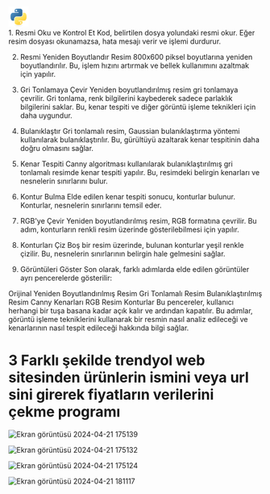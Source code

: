   <a href="https://www.python.org" target="_blank" rel="noreferrer"> 
        <img src="https://raw.githubusercontent.com/devicons/devicon/master/icons/python/python-original.svg" alt="python" width="40" height="40"/> 
    </a> 
    <br>
1. Resmi Oku ve Kontrol Et
Kod, belirtilen dosya yolundaki resmi okur. Eğer resim dosyası okunamazsa, hata mesajı verir ve işlemi durdurur.

2. Resmi Yeniden Boyutlandır
Resim 800x600 piksel boyutlarına yeniden boyutlandırılır. Bu, işlem hızını artırmak ve bellek kullanımını azaltmak için yapılır.

3. Gri Tonlamaya Çevir
Yeniden boyutlandırılmış resim gri tonlamaya çevrilir. Gri tonlama, renk bilgilerini kaybederek sadece parlaklık bilgilerini saklar. Bu, kenar tespiti ve diğer görüntü işleme teknikleri için daha uygundur.

5. Bulanıklaştır
Gri tonlamalı resim, Gaussian bulanıklaştırma yöntemi kullanılarak bulanıklaştırılır. Bu, gürültüyü azaltarak kenar tespitinin daha doğru olmasını sağlar.

6. Kenar Tespiti
Canny algoritması kullanılarak bulanıklaştırılmış gri tonlamalı resimde kenar tespiti yapılır. Bu, resimdeki belirgin kenarları ve nesnelerin sınırlarını bulur.

7. Kontur Bulma
Elde edilen kenar tespiti sonucu, konturlar bulunur. Konturlar, nesnelerin sınırlarını temsil eder.

8. RGB'ye Çevir
Yeniden boyutlandırılmış resim, RGB formatına çevrilir. Bu adım, konturların renkli resim üzerinde gösterilebilmesi için yapılır.

9. Konturları Çiz
Boş bir resim üzerinde, bulunan konturlar yeşil renkle çizilir. Bu, nesnelerin sınırlarının belirgin hale gelmesini sağlar.

10. Görüntüleri Göster
Son olarak, farklı adımlarda elde edilen görüntüler ayrı pencerelerde gösterilir:

Orijinal Yeniden Boyutlandırılmış Resim
Gri Tonlamalı Resim
Bulanıklaştırılmış Resim
Canny Kenarları
RGB Resim
Konturlar
Bu pencereler, kullanıcı herhangi bir tuşa basana kadar açık kalır ve ardından kapatılır. Bu adımlar, görüntü işleme tekniklerini kullanarak bir resmin nasıl analiz edileceği ve kenarlarının nasıl tespit edileceği hakkında bilgi sağlar.








<h1>3 Farklı şekilde trendyol web sitesinden ürünlerin ismini veya url sini girerek fiyatların verilerini çekme programı</h1>

![Ekran görüntüsü 2024-04-21 175139](https://github.com/arazumut/jpg-goruntu-islemeAND-trendyolScience/assets/150933483/c618515b-e15f-4acf-bdf5-9b04fd97cd7e)

![Ekran görüntüsü 2024-04-21 175132](https://github.com/arazumut/jpg-goruntu-islemeAND-trendyolScience/assets/150933483/bf5e2286-e32c-43eb-bfb8-3ec04cee0354)

![Ekran görüntüsü 2024-04-21 175124](https://github.com/arazumut/jpg-goruntu-islemeAND-trendyolScience/assets/150933483/eeebbfcc-e8f5-421c-858a-07330db52777)

![Ekran görüntüsü 2024-04-21 181117](https://github.com/arazumut/jpg-goruntu-islemeAND-trendyolScience/assets/150933483/87eecaf8-9291-4143-9f10-9d656a06e65f)

